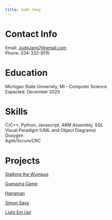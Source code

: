 ```yaml
---
title: Jude Jang
---
```


# Contact Info

Email: JudeJang7@gmail.com  
Phone: 334-332-8115  

# Education

Michigan State University, MI - Computer Science  
Expected: December 2020

# Skills
C/C++, Python, Javascript, ARM Assembly, SQL  
Visual Paradigm (UML and Object Diagrams)  
Doxygen  
Agile/Scrum/CRC  


# Projects

[Stalking the Wumpus](https://webdev.cse.msu.edu/~jangjoo2/step4/welcome.php)

[Guessing Game](https://webdev.cse.msu.edu/~jangjoo2/step5/guessing.php)

[Hangman](https://webdev.cse.msu.edu/~jangjoo2/step9/)

[Simon Says](https://webdev.cse.msu.edu/~jangjoo2/step10/dist/)

[Light Em Up!](https://webdev.cse.msu.edu/~jangjoo2/project1/)

